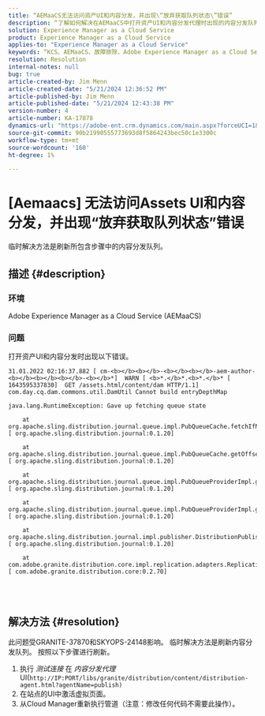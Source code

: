 ```yaml
---
title: “AEMaaCS无法访问资产UI和内容分发，并出现\“放弃获取队列状态\”错误”
description: “了解如何解决在AEMaaCS中打开资产UI和内容分发代理时出现的内容分发队列错误。”
solution: Experience Manager as a Cloud Service
product: Experience Manager as a Cloud Service
applies-to: "Experience Manager as a Cloud Service"
keywords: “KCS、AEMaaCS、故障排除、Adobe Experience Manager as a Cloud Service、访问、错误、Assets UI、内容分发、放弃获取队列状态”
resolution: Resolution
internal-notes: null
bug: true
article-created-by: Jim Menn
article-created-date: "5/21/2024 12:36:52 PM"
article-published-by: Jim Menn
article-published-date: "5/21/2024 12:43:38 PM"
version-number: 4
article-number: KA-17878
dynamics-url: "https://adobe-ent.crm.dynamics.com/main.aspx?forceUCI=1&pagetype=entityrecord&etn=knowledgearticle&id=e8f4d4c9-6e17-ef11-9f8a-6045bd006268"
source-git-commit: 90b21990555773693d8f5864243bec50c1e3300c
workflow-type: tm+mt
source-wordcount: '160'
ht-degree: 1%

---
```


# [Aemaacs] 无法访问Assets UI和内容分发，并出现“放弃获取队列状态”错误


临时解决方法是刷新所包含步骤中的内容分发队列。

## 描述 {#description}


### <b>环境</b>

Adobe Experience Manager as a Cloud Service (AEMaaCS)



### <b>问题</b>

打开资产UI和内容分发时出现以下错误。




```
31.01.2022 02:16:37.882 [ cm-<b></b><b></b>-<b></b><b></b>-aem-author-<b></b><b></b><b></b>-<b></b>*]  WARN [ <b>*.</b>*.<b>*.</b>* [ 1643595337830]  GET /assets.html/content/dam HTTP/1.1]  com.day.cq.dam.commons.util.DamUtil Cannot build entryDepthMap

java.lang.RuntimeException: Gave up fetching queue state

    at org.apache.sling.distribution.journal.queue.impl.PubQueueCache.fetchIfNeeded(PubQueueCache.java:155) [ org.apache.sling.distribution.journal:0.1.20] 

    at org.apache.sling.distribution.journal.queue.impl.PubQueueCache.getOffsetQueue(PubQueueCache.java:117) [ org.apache.sling.distribution.journal:0.1.20] 

    at org.apache.sling.distribution.journal.queue.impl.PubQueueProviderImpl.getOffsetQueue(PubQueueProviderImpl.java:198) [ org.apache.sling.distribution.journal:0.1.20] 

    at org.apache.sling.distribution.journal.queue.impl.PubQueueProviderImpl.getQueue(PubQueueProviderImpl.java:173) [ org.apache.sling.distribution.journal:0.1.20] 

    at org.apache.sling.distribution.journal.impl.publisher.DistributionPublisher.getQueue(DistributionPublisher.java:226) [ org.apache.sling.distribution.journal:0.1.20] 

    at com.adobe.granite.distribution.core.impl.replication.adapters.ReplicationAgent.getQueue(ReplicationAgent.java:179) [ com.adobe.granite.distribution.core:0.2.70]
```



<br> <br>



## 解决方法 {#resolution}


此问题受GRANITE-37870和SKYOPS-24148影响。 临时解决方法是刷新内容分发队列。 按照以下步骤进行刷新。

1. 执行 *测试连接* 在 *内容分发代理* UI(`http://IP:PORT/libs/granite/distribution/content/distribution-agent.html?agentName=publish)`
2. 在站点的UI中激活虚拟页面。
3. 从Cloud Manager重新执行管道（注意：修改任何代码不需要此操作）。


